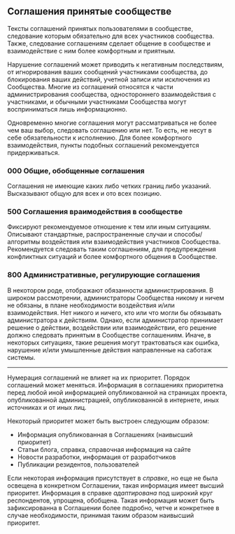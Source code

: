 ## Соглашения принятые сообществе

Тексты соглашений принятых пользователями в сообществе, следование которым обязательно для всех участников сообщества. Также, следование соглашениям сделает общение в сообществе и взаимодействие с ним более комфортным и приятным. 

Нарушение соглашений может приводить к негативным последствиям, от игнорирования ваших сообщений участниками сообщества, до блокирования ваших действий, учетной записи или исключения из Сообщества. Многие из соглашений относятся к части администрирования сообщества, одностороннего взаимодействия с участниками, и обычными участниками Сообщества могут восприниматься лишь информационно.

Одновременно многие соглашения могут рассматриваться не более чем ваш выбор, следовать соглашению или нет. То есть, не несут в себе обязательности к исполнению. Для более комфортного взаимодействия, пункты подобных соглашений рекомендуется придерживаться.

### 000 Общие, обобщенные соглашения
Соглашения не имеющие каких либо четких границ либо указаний. Высказывают общую для всех и ото всех позицию.

### 500 Соглашения враимодействия в сообществе
Фиксируют рекомендуемое отношение к тем или иным ситуациям. Описывают стандартные, распространенные случаи и способы/алгоритмы воздействия или взаимодействия участников Сообщества. Рекомендуется следовать таким соглашениям, для предупреждения конфликтных ситуаций и более комфортного общения в Сообществе.

### 800 Административные, регулирующие соглашения
В некотором роде, отображают обязанности администрирования. В широком рассмотрении, администраторы Сообщества никому и ничем не обязаны, в плане необходимости воздействия и/или взаимодействия. Нет никого и ничего, кто или что могли бы обязывать администратора к действиям. Однако, если администратор принимает решение о действии, воздействии или взаимодействии, его решение должно следовать принятым в Сообществе соглашениям. Иначе, в некоторых ситуациях, такие решения могут трактоваться как ошибка, нарушение и/или умышленные действия направленные на саботаж системы.

---
Нумерация соглашений не влияет на их приоритет. Порядок соглашений может меняться. Информация в соглашениях приоритетна перед любой иной информацией опубликованной на страницах проекта, опубликованной администрацией, опубликованной в интернете, иных источниках и от иных лиц. 

Некоторый приоритет может быть выстроен следующим образом:
- Информация опубликованная в Соглашениях (наивысший приоритет)
- Статьи блога, справка, справочная информация на сайте
- Новости разработки, информация от разработчиков
- Публикации резидентов, пользователей

Если некоторая информация присутствует в _справке_, но еще не была освещена в конкретном Соглашении, такая информация имеет высший приоритет. Информация в справке _адаптирована_ под широкий круг респондентов, упрощена, обобщена. Такая информация может быть зафиксированна в Соглашении более подробно, четче и конкретнее в случае необходимости, принимая таким образом наивысший приоритет.
